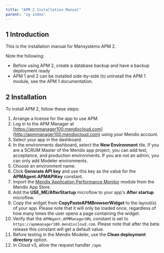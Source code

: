 ```yaml
---
title: "APM 2 Installation Manual"
parent: "ig-index"
---
```


## 1 Introduction

This is the installation manual for Mansystems APM 2.

Note the following:

* Before using APM 2, create a database backup and have a backup deployment ready
* APM 1 and 2 can be installed side-by-side (to uninstall the APM 1 module, see the APM 1 documentation.
 
## 2 Installation

To install APM 2, follow these steps:

1. Arrange a license for the app to use APM.
2. Log in to the APM Manager at [https://apmmanager100.mendixcloud.com](http://apmmanager100.mendixcloud.com) using your Mendix account. 
3. Select your app in the dashboard.
4. In the environments dashboard, select the **New Environment** tile. If you are a SCRUM Master of the Mendix app project, you can add test, acceptance, and production environments. If you are not an admin, you can only add Modeler environments.
5. Choose an environment name. 
6. Click **Generate API key** and use this key as the value for the **APMAgent.APMAPIKey** constant.
7. Import the [Mendix Application Performance Monitor](https://appstore.home.mendix.com/link/app/6127/) module from the Mendix App Store.
8. Add the **USE_ME/AfterStartup** microflow to your app's **After startup** microflow.
9. Copy the widget from **CopyPasteAPMBrowserWidget** to the layout(s) of your app. Please note that it will only be loaded once, regardless of how many times the user opens a page containing the widget.
10. Verify that the `APMAgent.APMManagerURL` constant is set to `https://apmmanager100.mendixcloud.com`. Please note that after the beta release this constant will get a default value.
11. Before testing in the Mendix Modeler, use the **Clean deployment directory** option.
12. In Cloud v3, allow the request handler `/apm`.
